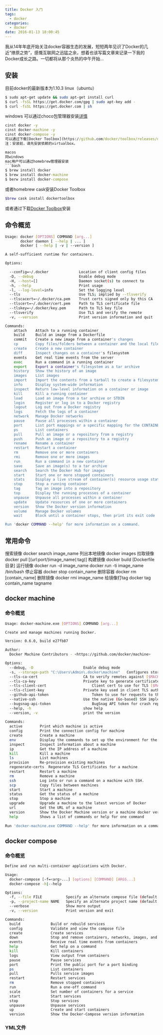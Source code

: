 ```yaml
---
title: Docker 入门
tags:
  - docker
categories:
  - docker
date: 2016-01-13 18:00:45
---
```


我从14年年底开始关注docker容器生态的发展，短短两年见识了Docker的几近“燎原之势”，感慨互联网之迅猛之余，想着也该写篇文章来记录一下我的Docker成长之路。一切都将从那个炎热的中午开始...
<!-- more -->

## 安装 ##
目前docker的最新版本为1.10.3
linux（ubuntu）
```bash
$ sudo apt-get update && sudo apt-get install curl
$ curl -fsSL https://get.docker.com/gpg | sudo apt-key add -
$ curl -fsSL https://get.docker.com | sh
```

windows
可以通过choco包管理器安装[详情](/howto-use-windows-choco.md)
```cmd
cinst docker -y
cinst docker-machine -y
cinst docker-compose -y
可以通过下载[Docker Toolbox](https://github.com/docker/toolbox/releases/download/v1.10.3/DockerToolbox-1.10.3.exe)安装，Toolbox集成了Docker Engine,docker-machine,docker-compose以及Kitematic Beta版
注：安装前，请先安装依赖的virtualbox。

macos
同windows
mac用户可以通过homebrew管理器安装
```bash
$ brew install docker
$ brew install docker-machine
$ berw install docker-compose
```
或者homebrew cask安装Docker Toolbox
```bash
$brew cask install dockertoolbox
```
或者通过下载[Docker Toolbox](https://github.com/docker/toolbox/releases/download/v1.10.3/DockerToolbox-1.10.3.pkg)安装

## 命令概览 ##
```bash
Usage: docker [OPTIONS] COMMAND [arg...]
       docker daemon [ --help | ... ]
       docker [ --help | -v | --version ]

A self-sufficient runtime for containers.

Options:

  --config=~/.docker              Location of client config files
  -D, --debug                     Enable debug mode
  -H, --host=[]                   Daemon socket(s) to connect to
  -h, --help                      Print usage
  -l, --log-level=info            Set the logging level
  --tls                           Use TLS; implied by --tlsverify
  --tlscacert=~/.docker/ca.pem    Trust certs signed only by this CA
  --tlscert=~/.docker/cert.pem    Path to TLS certificate file
  --tlskey=~/.docker/key.pem      Path to TLS key file
  --tlsverify                     Use TLS and verify the remote
  -v, --version                   Print version information and quit

Commands:
    attach    Attach to a running container
    build     Build an image from a Dockerfile
    commit    Create a new image from a container's changes
    cp        Copy files/folders between a container and the local filesystem
    create    Create a new container
    diff      Inspect changes on a container's filesystem
    events    Get real time events from the server
    exec      Run a command in a running container
    export    Export a container's filesystem as a tar archive
    history   Show the history of an image
    images    List images
    import    Import the contents from a tarball to create a filesystem image
    info      Display system-wide information
    inspect   Return low-level information on a container or image
    kill      Kill a running container
    load      Load an image from a tar archive or STDIN
    login     Register or log in to a Docker registry
    logout    Log out from a Docker registry
    logs      Fetch the logs of a container
    network   Manage Docker networks
    pause     Pause all processes within a container
    port      List port mappings or a specific mapping for the CONTAINER
    ps        List containers
    pull      Pull an image or a repository from a registry
    push      Push an image or a repository to a registry
    rename    Rename a container
    restart   Restart a container
    rm        Remove one or more containers
    rmi       Remove one or more images
    run       Run a command in a new container
    save      Save an image(s) to a tar archive
    search    Search the Docker Hub for images
    start     Start one or more stopped containers
    stats     Display a live stream of container(s) resource usage statistics
    stop      Stop a running container
    tag       Tag an image into a repository
    top       Display the running processes of a container
    unpause   Unpause all processes within a container
    update    Update resources of one or more containers
    version   Show the Docker version information
    volume    Manage Docker volumes
    wait      Block until a container stops, then print its exit code

Run 'docker COMMAND --help' for more information on a command.

```

## 常用命令 ##
搜索镜像
docker search image_name
列出本地镜像
docker images
拉取镜像
docker pull [(url:port/)image_name(:tag)]
构建镜像
docker build [Dockerfile目录]
运行镜像
docker run -d image_name
docker run -ti image_name /bin/bash
停止容器
docker stop contain_name
删除容器
docker rm [contain_name]
删除镜像
docker rmi image_name
给镜像打tag
docker tag contain_name tagname

## docker machine ##
### 命令概览 ###
```bash
Usage: docker-machine.exe [OPTIONS] COMMAND [arg...]

Create and manage machines running Docker.

Version: 0.6.0, build e27fb87

Author:
  Docker Machine Contributors - <https://github.com/docker/machine>

Options:
  --debug, -D						Enable debug mode
  -s, --storage-path "C:\Users\Admin\.docker\machine"	Configures storage path [$MACHINE_STORAGE_PATH]
  --tls-ca-cert 					CA to verify remotes against [$MACHINE_TLS_CA_CERT]
  --tls-ca-key 						Private key to generate certificates [$MACHINE_TLS_CA_KEY]
  --tls-client-cert 					Client cert to use for TLS [$MACHINE_TLS_CLIENT_CERT]
  --tls-client-key 					Private key used in client TLS auth [$MACHINE_TLS_CLIENT_KEY]
  --github-api-token 					Token to use for requests to the Github API [$MACHINE_GITHUB_API_TOKEN]
  --native-ssh						Use the native (Go-based) SSH implementation. [$MACHINE_NATIVE_SSH]
  --bugsnag-api-token 					BugSnag API token for crash reporting [$MACHINE_BUGSNAG_API_TOKEN]
  --help, -h						show help
  --version, -v						print the version
  
Commands:
  active		Print which machine is active
  config		Print the connection config for machine
  create		Create a machine
  env			Display the commands to set up the environment for the Docker client
  inspect		Inspect information about a machine
  ip			Get the IP address of a machine
  kill			Kill a machine
  ls			List machines
  provision		Re-provision existing machines
  regenerate-certs	Regenerate TLS Certificates for a machine
  restart		Restart a machine
  rm			Remove a machine
  ssh			Log into or run a command on a machine with SSH.
  scp			Copy files between machines
  start			Start a machine
  status		Get the status of a machine
  stop			Stop a machine
  upgrade		Upgrade a machine to the latest version of Docker
  url			Get the URL of a machine
  version		Show the Docker Machine version or a machine docker version
  help			Shows a list of commands or help for one command
  
Run 'docker-machine.exe COMMAND --help' for more information on a command.

```

## docker compose ##
### 命令概览 ###

```bash
Define and run multi-container applications with Docker.

Usage:
  docker-compose [-f=<arg>...] [options] [COMMAND] [ARGS...]
  docker-compose -h|--help

Options:
  -f, --file FILE           Specify an alternate compose file (default: docker-compose.yml)
  -p, --project-name NAME   Specify an alternate project name (default: directory name)
  --verbose                 Show more output
  -v, --version             Print version and exit

Commands:
  build              Build or rebuild services
  config             Validate and view the compose file
  create             Create services
  down               Stop and remove containers, networks, images, and volumes
  events             Receive real time events from containers
  help               Get help on a command
  kill               Kill containers
  logs               View output from containers
  pause              Pause services
  port               Print the public port for a port binding
  ps                 List containers
  pull               Pulls service images
  restart            Restart services
  rm                 Remove stopped containers
  run                Run a one-off command
  scale              Set number of containers for a service
  start              Start services
  stop               Stop services
  unpause            Unpause services
  up                 Create and start containers
  version            Show the Docker-Compose version information
```

### YML文件 ###
